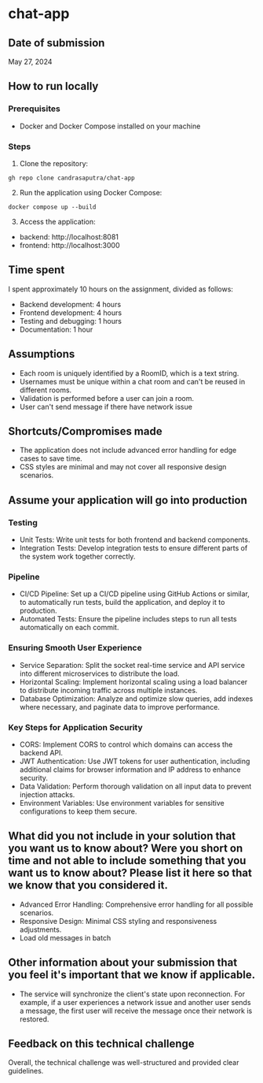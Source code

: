 # chat-app

## Date of submission
May 27, 2024

## How to run locally
### Prerequisites
- Docker and Docker Compose installed on your machine

### Steps
1. Clone the repository:
```
gh repo clone candrasaputra/chat-app
```
2. Run the application using Docker Compose:
```
docker compose up --build
```
3. Access the application:
- backend: http://localhost:8081
- frontend: http://localhost:3000

## Time spent
I spent approximately 10 hours on the assignment, divided as follows:
- Backend development: 4 hours
- Frontend development: 4 hours
- Testing and debugging: 1 hours
- Documentation: 1 hour

## Assumptions
- Each room is uniquely identified by a RoomID, which is a text string.
- Usernames must be unique within a chat room and can't be reused in different rooms.
- Validation is performed before a user can join a room.
- User can't send message if there have network issue

## Shortcuts/Compromises made
- The application does not include advanced error handling for edge cases to save time.
- CSS styles are minimal and may not cover all responsive design scenarios.

## Assume your application will go into production
### Testing
- Unit Tests: Write unit tests for both frontend and backend components.
- Integration Tests: Develop integration tests to ensure different parts of the system work together correctly.

### Pipeline
- CI/CD Pipeline: Set up a CI/CD pipeline using GitHub Actions or similar, to automatically run tests, build the application, and deploy it to production.
- Automated Tests: Ensure the pipeline includes steps to run all tests automatically on each commit.

### Ensuring Smooth User Experience
- Service Separation: Split the socket real-time service and API service into different microservices to distribute the load.
- Horizontal Scaling: Implement horizontal scaling using a load balancer to distribute incoming traffic across multiple instances.
- Database Optimization: Analyze and optimize slow queries, add indexes where necessary, and paginate data to improve performance.

### Key Steps for Application Security
- CORS: Implement CORS to control which domains can access the backend API.
- JWT Authentication: Use JWT tokens for user authentication, including additional claims for browser information and IP address to enhance security.
- Data Validation: Perform thorough validation on all input data to prevent injection attacks.
- Environment Variables: Use environment variables for sensitive configurations to keep them secure.

## What did you not include in your solution that you want us to know about? Were you short on time and not able to include something that you want us to know about? Please list it here so that we know that you considered it.
- Advanced Error Handling: Comprehensive error handling for all possible scenarios.
- Responsive Design: Minimal CSS styling and responsiveness adjustments.
- Load old messages in batch

## Other information about your submission that you feel it's important that we know if applicable.
- The service will synchronize the client's state upon reconnection. For example, if a user experiences a network issue and another user sends a message, the first user will receive the message once their network is restored.

## Feedback on this technical challenge
Overall, the technical challenge was well-structured and provided clear guidelines.